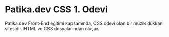 # Patika.dev CSS 1. Odevi

Patika.dev Front-End eğitimi kapsamında, CSS ödevi olan bir müzik dükkanı sitesidir.
HTML ve CSS dosyalarından oluşur.
